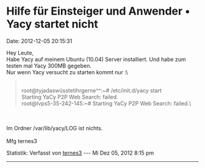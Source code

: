 Hilfe für Einsteiger und Anwender • Yacy startet nicht
======================================================

Date: 2012-12-05 20:15:31

Hey Leute,\
Habe Yacy auf meinem Ubuntu (10.04) Server installiert. Und habe zum
testen mal Yacy 300MB gegeben.\
Nur wenn Yacy versucht zu starten kommt nur :\

> <div>
>
> \
> root\@tyjadaswüsstetihrgerne\^\^:\~\# /etc/init.d/yacy start\
> Starting YaCy P2P Web Search: failed.\
> root\@lvps5-35-242-145:\~\# Starting YaCy P2P Web Search: failed.\
>
> </div>

\
\
Im Ordner /var/lib/yacy/LOG ist nichts.\
\
Mfg ternes3

Statistik: Verfasst von
[ternes3](http://forum.yacy-websuche.de/memberlist.php?mode=viewprofile&u=8850)
--- Mi Dez 05, 2012 8:15 pm

------------------------------------------------------------------------
